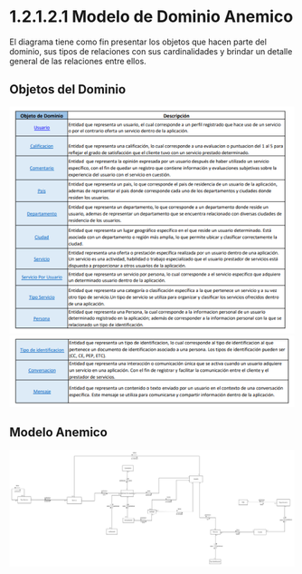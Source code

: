 # 1.2.1.2.1 Modelo de Dominio Anemico

El diagrama tiene como fin presentar los objetos que hacen parte del dominio, sus tipos de relaciones con sus cardinalidades y brindar un detalle general de las relaciones entre ellos.

## Objetos del Dominio

![objetos-del-dominio](https://github.com/F3liP3L/Software2-QuickJob-Documentacion/blob/main/assets/modelo-dominio/objetos-dominio.png)
![objetos-del-dominio-2](https://github.com/F3liP3L/Software2-QuickJob-Documentacion/blob/main/assets/modelo-dominio/objetos-dominio-2.png)


## Modelo Anemico

![modelo-anemico](https://github.com/F3liP3L/Software2-QuickJob-Documentacion/blob/main/assets/Modelo-Dominio/DDD_Modelo_Anemico.jpg)


